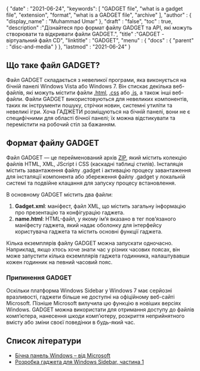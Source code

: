 {
  "date" : "2021-06-24",
  "keywords": [ "GADGET file", "what is a gadget file", "extension", "format", "what is a GADGET file", "archive" ],
  "author" : {
    "display_name" : "Muhammad Umar"
},
  "draft" : "false",
   "toc" : true,
  "description" :"Дізнайтеся про формат файлу GADGET та API, які можуть створювати та відкривати файли GADGET.",
  "title" :"GADGET - віртуальний файл CD",
  "linktitle" : "GADGET",
  "menu" : {
    "docs" : {
      "parent" : "disc-and-media"
}
},
  "lastmod" : "2021-06-24"
}

## Що таке файл GADGET?

Файл GADGET складається з невеликої програми, яка виконується на бічній панелі Windows Vista або Windows 7. Він стискає декілька веб-файлів, які можуть містити файли [.html](/uk/web/html), [.css](/uk/web/css) або [.js](/uk/web/js/), а також інші веб-файли. Файли GADGET використовуються для невеликих компонентів, таких як інструменти пошуку, стрічки новин, системні утиліти та невеликі ігри. Хоча ГАДЖЕТИ розміщуються на бічній панелі, вони не є специфічними для області бічної панелі; їх можна відстикувати та перемістити на робочий стіл за бажанням.

## Формат файлу GADGET

Файл GADGET — це перейменований архів [ZIP](/uk/compression/zip/), який містить колекцію файлів HTML, XML, JScript і CSS (каскадні таблиці стилів). Інсталяція містить завантаження файлу .gadget і активацію процесу завантаження для інсталяції компонента або збереження файлу .gadget у локальній системі та подвійне клацання для запуску процесу встановлення.

В основному GADGET містить два файли:

1. **Gadget.xml**: маніфест, файл XML, що містить загальну інформацію про презентацію та конфігурацію гаджета.
2. **name.html**: HTML-файл, у якому ім’я вказано в<name> тег пов’язаного маніфесту гаджета, який надає оболонку для інтерфейсу користувача гаджета та містить основні функції гаджета.

Кілька екземплярів файлу GADGET можна запускати одночасно. Наприклад, якщо хтось хоче знати час у різних часових поясах, він може запустити кілька екземплярів гаджета годинника, налаштувавши кожен годинник на певний часовий пояс.

### Припинення GADGET

Оскільки платформа Windows Sidebar у Windows 7 має серйозні вразливості, гаджети більше не доступні на офіційному веб-сайті Microsoft. Пізніше Microsoft вилучила цю функцію в новіших версіях Windows. GADGET можна використати для отримання доступу до файлів комп’ютера, нанесення шкоди комп’ютеру, розкриття неприйнятного вмісту або зміни своєї поведінки в будь-який час.

## Список літератури

* [Бічна панель Windows – від Microsoft](https://docs.microsoft.com/en-us/previous-versions/windows/desktop/sidebar/-sidebar-entry)
* [Розробка гаджета для Windows Sidebar, частина 1](https://docs.microsoft.com/en-us/previous-versions/windows/desktop/sidebar/-sidebar-overview-gdo)

